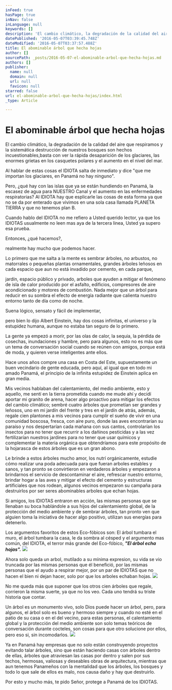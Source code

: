 ```yaml
---
inFeed: true
hasPage: true
inNav: false
inLanguage: null
keywords: []
description: 'El cambio climático, la degradación de la calidad del aire que respiramos y la sistemática destrucción de nuestros bosques son hechos incuestionables,basta con ver la rápida desaparición de los glaciares, las enormes grietas en los casquetes polares y el aumento en el nivel del mar.'
datePublished: '2016-05-07T03:39:45.748Z'
dateModified: '2016-05-07T03:37:57.488Z'
title: El abominable árbol que hecha hojas
author: []
sourcePath: _posts/2016-05-07-el-abominable-arbol-que-hecha-hojas.md
authors: []
publisher:
  name: null
  domain: null
  url: null
  favicon: null
starred: false
url: el-abominable-arbol-que-hecha-hojas/index.html
_type: Article

---
```

# El abominable árbol que hecha hojas

El cambio climático, la degradación de la calidad del aire que respiramos y la sistemática destrucción de nuestros bosques son hechos incuestionables,basta con ver la rápida desaparición de los glaciares, las enormes grietas en los casquetes polares y el aumento en el nivel del mar.

Al hablar de estas cosas el IDIOTA salta de inmediato y dice "que me importan los glaciares, en Panamá no hay ninguno".

Pero, ¿qué hay con las islas que ya se están hundiendo en Panamá, la escasez de agua para NUESTRO Canal y el aumento en las enfermedades respiratorias? Al IDIOTA hay que esplicarle las cosas de esta forma ya que no se da por enterado que vivimos en una sola casa llamada PLANETA TIERRA y que no tenemos plan B. 

Cuando hablo del IDIOTA no me refiero a Usted querido lector, ya que los IDIOTAS usualmente no leen mas aya de la tercera linea, Usted ya supero esa prueba. 

Entonces, ¿qué hacemos?,

realmente hay mucho que podemos hacer. 

Lo primero que me salta a la mente es sembrar árboles, no arbustos, no matorrales o pequeñas plantas ornamentales, grandes árboles leñosos en cada espacio que aun no está invadido por cemento, en cada parque,

jardín, espacio público y privado, arboles que ayuden a mitigar el fenómeno de isla de calor producido por el asfalto, edificios, compresores de aire acondicionado y motores de combustión. Nada mejor que un árbol para reducir en su sombra el efecto de energía radiante que calienta nuestro entorno tanto de día como de noche.

Suena lógico, sensato y fácil de implementar, 

pero bien lo dijo Albert Einstein, hay dos cosas infinitas, el universo y la estupidez humana, aunque no estaba tan seguro de lo primero. 

La gente ya empezó a morir, por las olas de calor, la sequia, la pérdida de cosechas, inundaciones y hambre, pero para algunos, esto no es más que un tema de conversación social cuando se reúnen con amigos, porque está de moda, y quieren verse inteligentes ante ellos. 

Hace unos años compre una casa en Costa del Este, supuestamente un buen vecindario de gente educada, pero aquí, al igual que en todo mi amado Panamá, el principio de la infinita estupidez de Einstein aplica en gran media.

Mis vecinos hablaban del calentamiento, del medio ambiente, esto y aquello, me sentí en la tierra prometida cuando me mude ahí y decidí aportar mi granito de arena, hacer algo proactivo para mitigar los efectos del cambio climático; sembré cuatro árboles que prometían ser grandes y leñosos, uno en mi jardín del frente y tres en el jardín de atrás, además, regale cien plantones a mis vecinos para cumplir el sueño de vivir en una comunidad boscosa, fresca, con aire puro, donde las aves encontrarían su paraíso y nos despertarían cada mañana con sus cantos, controlarían los insectos para no tener que recurrir a los dañinos pesticidas y a las vez fertilizarían nuestros jardines para no tener que usar químicos y complementar la materia orgánica que obtendríamos para este propósito de la hojarasca de estos árboles que es un gran abono.

Le brinde a estos árboles mucho amor, los nutrí orgánicamente, estudie cómo realizar una poda adecuada para que fueran arboles estables y sanos, y tan pronto se convirtieron en verdaderos árboles y empezaron a brindarnos el servicio de descontaminar el aire, refrescar nuestro entorno, brindar hogar a las aves y mitigar el efecto del cemento y estructuras artificiales que nos rodean, algunos vecinos empezaron su campaña para destruirlos por ser seres abominables arboles que echan hojas.

Si amigos, los IDIOTAS entraron en acción, las mismas personas que se llenaban su boca hablándole a sus hijos del calentamiento global, de la protección del medio ambiente y de sembrar árboles, tan pronto ven que alguien toma la iniciativa de hacer algo positivo, utilizan sus energías para detenerlo.

Los argumentos favoritos de estos Eco-fóbicos son: El árbol tumbara el muro, el árbol tumbara la casa, le da sombra al césped y el argumento mas común, del IDIOTA, el terror más grande del Eco-fóbico, **_"El árbol echa hojas"._**
![](https://the-grid-user-content.s3-us-west-2.amazonaws.com/6e043691-e9b0-4b06-938d-b39641bc8644.jpg)

Ahora solo queda un arbol, mutilado a su mínima expresion, su vida se vio truncada por las mismas personas que él benefició, por las mismas personas que el ayudo a respirar mejor, por un par de IDIOTAS que no hacen el bien ni dejan hacer, solo por que los arboles echaban hojas. ![](https://the-grid-user-content.s3-us-west-2.amazonaws.com/017ab46c-3922-494b-85bf-3d1d2bfcb59d.jpg)

No me queda más que suponer que los otros cien árboles que regale, corrieron la misma suerte, ya que no los veo. Cada uno tendrá su triste historia que contar. 

Un árbol es un monumento vivo, solo Dios puede hacer un árbol, pero, para algunos, el árbol solo es bueno y hermoso siempre y cuando no esté en el patio de su casa o en el del vecino, para estas personas, el calentamiento global y la protección del medio ambiente son solo temas teóricos de conversación durante cocteles, son cosas para que otro solucione por ellos, pero eso si, sin incomodarlos. ![](https://the-grid-user-content.s3-us-west-2.amazonaws.com/47f5e70f-09f8-4ed3-b63e-ad4cd5fe2af5.jpg)

Ya en Panamá hay empresas que no solo están construyendo proyectos evitando talar árboles, sino que están haciendo casas con árboles dentro de ellas, árboles que atraviesan las casas por dentro y salen por sus techos, hermosas, valiosas y deseables obras de arquitectura, mientras que aun tenemos Panameños con la mentalidad que los árboles, los bosques y todo lo que sale de ellos es malo, nos causa daño y hay que destruirlo.

Por esto y mucho más, te pido Señor, protege a Panamá de los IDIOTAS.